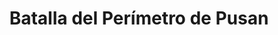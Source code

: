 ﻿---
title: "Batalla del Perímetro de Pusan"
permalink: periodes_689.html
layout: periode
dataInici: 1950-08-04
dataFi: 1950-09-18
sidebar: periodes
pares:
  - id: 377
    title: "Guerra de Corea"
    dataInici: "(1950-06-25)"
    dataFi: "(1953-07-27)"

fills:
jocsPrincipals:
  - title: "Naktong Bulge: Breaking the Perimeter"
    bggId: 73236
    dataInici: 
    dataFi: 

jocsEscenaris:
jocsEpoca:
  - title: "Korean War Battles"
    bggId: 175020
    escenari: "Pusan Perimeter"
    dataInici: 
    dataFi: 

jocsEpocaEscenaris:
  - title: "Fields of Fire"
    bggId: 22877
    escenari: "Korea Campaign"

---
